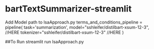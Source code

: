 # bartTextSummarizer-streamlit

Add Model path to lsaApproach.py
terms_and_conditions_pipeline = pipeline(
                task='summarization',
                model="sshleifer/distilbart-xsum-12-3", //HERE
                tokenizer="sshleifer/distilbart-xsum-12-3" //HERE
            )

##To Run
streamlit run lsaApproach.py
